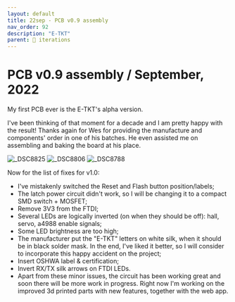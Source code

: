 ```yaml
---
layout: default
title: 22sep - PCB v0.9 assembly
nav_order: 92
description: "E-TKT"
parent: 🧬 iterations
---
```


# **PCB v0.9 assembly** / September, 2022

My first PCB ever is the E-TKT's alpha version.

I've been thinking of that moment for a decade and I am pretty happy with the result! Thanks again for Wes for providing the manufacture and components' order in one of his batches. He even assisted me on assembling and baking the board at his place.

![_DSC8825](https://user-images.githubusercontent.com/15098003/190516663-c5739091-2581-4123-991b-4c49b33a3d9c.jpg)
![_DSC8806](https://user-images.githubusercontent.com/15098003/190516667-123d188d-8279-43ed-b5f4-570bd4ba9b9d.jpg)
![_DSC8788](https://user-images.githubusercontent.com/15098003/190516666-0069df2f-6f6f-4ea0-9d59-972dea0e7e48.jpg)


Now for the list of fixes for v1.0:
- I've mistakenly switched the Reset and Flash button position/labels;
- The latch power circuit didn't work, so I will be changing it to a compact SMD switch + MOSFET;
- Remove 3V3 from the FTDI;
- Several LEDs are logically inverted (on when they should be off): hall, servo, a4988 enable signals;
- Some LED brightness are too high;
- The manufacturer put the "E-TKT" letters on white silk, when it should be in black solder mask. In the end, I've liked it better, so I will consider  to incorporate this happy accident on the project;
- Insert OSHWA label & certification;
- Invert RX/TX silk arrows on FTDI LEDs.
- Apart from these minor issues, the circuit has been working great and soon there will be more work in progress. Right now I'm working on the improved 3d printed parts with new features, together with the web app.
